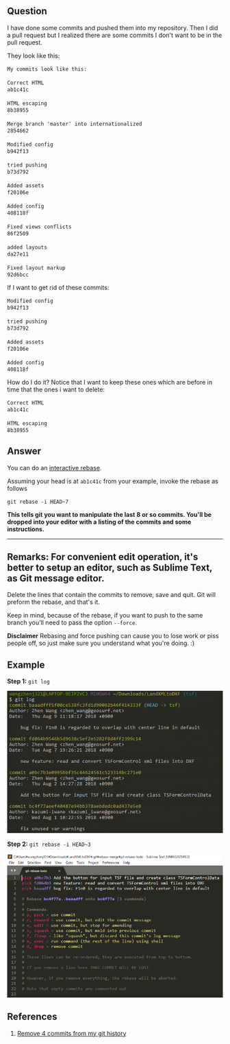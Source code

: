 ## Question
I have done some commits and pushed them into my repository. Then I did a pull request but I realized there are some commits I don't want to be in the pull request.

They look like this:
```
My commits look like this:

Correct HTML    
ab1c41c 

HTML escaping   
8b38955 

Merge branch 'master' into internationalized    
2854662

Modified config 
b942f13 

tried pushing   
b73d792 

Added assets    
f20106e 

Added config    
408118f 

Fixed views conflicts   
86f2509 

added layouts   
da27e11 

Fixed layout markup
92d6bcc 
```
If I want to get rid of these commits:
```
Modified config 
b942f13 

tried pushing   
b73d792 

Added assets    
f20106e 

Added config    
408118f 
```
How do I do it? Notice that I want to keep these ones which are before in time that the ones i want to delete:
```
Correct HTML    
ab1c41c 

HTML escaping   
8b38955
```

## Answer
You can do an [interactive rebase](https://git-scm.com/book/en/v2/Git-Tools-Rewriting-History).

Assuming your head is at `ab1c41c` from your example, invoke the rebase as follows
```
git rebase -i HEAD~7
```
**This tells git you want to manipulate the last 8 or so commits. You'll be dropped into your editor with a listing of the commits and some instructions.**

---
**Remarks:** For convenient edit operation, it's better to setup an editor, such as Sublime Text, as Git message editor.
---

Delete the lines that contain the commits to remove, save and quit. Git will preform the rebase, and that's it.

Keep in mind, because of the rebase, if you want to push to the same branch you'll need to pass the option `--force`.

**Disclaimer** Rebasing and force pushing can cause you to lose work or piss people off, so just make sure you understand what you're doing. :)

## Example

**Step 1:** `git log`

![](../img/git-rebase--i/git-log.png?raw=true)

**Step 2:** `git rebase -i HEAD~3`

![](../img/git-rebase--i/git-rebase-i.png?raw=true)

## References
1. [Remove 4 commits from my git history](https://stackoverflow.com/questions/11113322/remove-4-commits-from-my-git-history)
